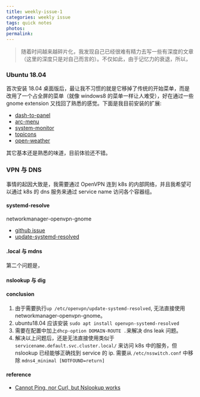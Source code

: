 ```yaml
---
title: weekly-issue-1
categories: weekly issue
tags: quick notes
photos:
permalink:
---
```


> 随着时间越来越碎片化，我发现自己已经很难有精力去写一些有深度的文章（这里的深度只是对自己而言的）。不仅如此，由于记忆力的衰退，所以，

### Ubuntu 18.04
首次安装 18.04 桌面版后，最让我不习惯的就是它移掉了传统的开始菜单，而是改用了一个占全屏的菜单（就像 windows8 的菜单一样让人难受），好在通过一些 gnome extension 又找回了熟悉的感觉。下面是我目前安装的扩展:
- [dash-to-panel](https://github.com/home-sweet-gnome/dash-to-panel)
- [arc-menu](https://extensions.gnome.org/extension/1228/arc-menu/)
- [system-monitor](https://github.com/paradoxxxzero/gnome-shell-system-monitor-applet)
- [topicons](https://extensions.gnome.org/extension/1031/topicons/)
- [open-weather](https://extensions.gnome.org/extension/750/openweather/)

其它基本还是熟悉的味道，目前体验还不错。

### VPN 与 DNS
事情的起因大致是，我需要通过 OpenVPN 连到 k8s 的内部网络，并且我希望可以通过 k8s 的 dns 服务来通过 service name 访问各个容器组。

#### systemd-resolve
networkmanager-openvpn-gnome
- [github issue](https://github.com/systemd/systemd/issues/6076)
- [update-systemd-resolved](https://github.com/jonathanio/update-systemd-resolved)

#### .local 与 mdns
第二个问题是，

#### nslookup 与 dig

#### conclusion
1. 由于需要执行`up /etc/openvpn/update-systemd-resolved`, 无法直接使用 networkmanager-openvpn-gnome。
2. ubuntu18.04 应该安装 `sudo apt install openvpn-systemd-resolved`
3. 需要在配置中加上`dhcp-option DOMAIN-ROUTE .`来解决 dns leak 问题。
4. 解决以上问题后，还是无法直接使用类似于 `servicename.default.svc.cluster.local/` 来访问 k8s 中的服务，但 nslookup 已经能够正确找到 service 的 ip. 需要从 `/etc/nsswitch.conf` 中移除 `mdns4_minimal [NOTFOUND=return]`

#### reference
- [Cannot Ping, nor Curl, but Nslookup works](https://unix.stackexchange.com/questions/289930/cannot-ping-nor-curl-but-nslookup-works)
